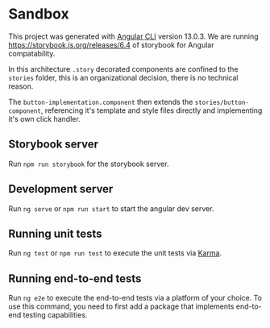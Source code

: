 # Sandbox

This project was generated with [Angular CLI](https://github.com/angular/angular-cli) version 13.0.3.
We are running https://storybook.js.org/releases/6.4 of storybook for Angular compatability.


In this architecture `.story` decorated components are confined to the `stories` folder, this is an organizational decision, there is no technical reason.



The `button-implementation.component` then extends the `stories/button-component`, referencing it's template and style files directly and implementing it's own click handler.

## Storybook server

Run `npm run storybook` for the storybook server. 

## Development server

Run `ng serve` or `npm run start` to start the angular dev server.

## Running unit tests

Run `ng test` or `npm run test` to execute the unit tests via [Karma](https://karma-runner.github.io).

## Running end-to-end tests

Run `ng e2e` to execute the end-to-end tests via a platform of your choice. To use this command, you need to first add a package that implements end-to-end testing capabilities.

